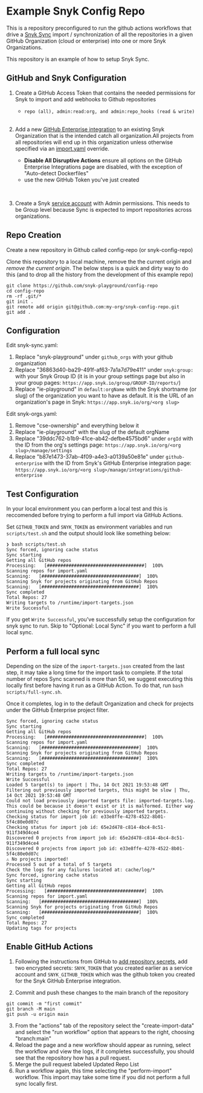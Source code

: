 # Example Snyk Config Repo

This is a repository preconfigured to run the github actions workflows that drive a [Snyk Sync](https://github.com/snyk-playground/snyk-sync) import / synchronization of all the repositories in a given GitHub Organization (cloud or enterprise) into one or more Snyk Organizations.

This repository is an example of how to setup Snyk Sync.

## GitHub and Snyk Configuration

1) Create a GitHub Access Token that contains the needed permissions for Snyk to import and add webhooks to Github repositories

    - `repo (all), admin:read:org, and admin:repo_hooks (read & write)`

    <br>
2) Add a new [GitHub Enterprise integration](https://docs.snyk.io/features/integrations/git-repository-scm-integrations/github-enterprise-integration) to an existing Snyk Organization that is the intended catch all organization.All projects from all repositories will end up in this organization unless otherwise specified via an [import.yaml](https://github.com/snyk-playground/org-project-import/blob/main/.snyk.d/import.yaml) override.

    - **Disable All Disruptive Actions** ensure all options on the GitHub Enterprise Integrations page are disabled, with the exception of "Auto-detect Dockerfiles"
    - use the new GitHub Token you've just created

<br>

3) Create a Snyk [service account](https://docs.snyk.io/features/integrations/managing-integrations/service-accounts#set-up-a-service-account) with Admin permissions. This needs to be Group level because Sync is expected to import repositories across organizations.


## Repo Creation

Create a new repository in Github called config-repo (or snyk-config-repo)

Clone this repository to a local machine, remove the the current origin and *remove the current origin*. The below steps is a quick and dirty way to do this (and to drop all the history from the development of this example repo)
```
git clone https://github.com/snyk-playground/config-repo
cd config-repo
rm -rf .git/*
git init .
git remote add origin git@github.com:my-org/snyk-config-repo.git
git add .
```

## Configuration

Edit snyk-sync.yaml:
1) Replace "snyk-playground" under `github_orgs` with your github organization
2) Replace "36863d40-ba29-491f-af63-7a1a7d79e411" under `snyk:group:` with your Snyk Group ID (it is in your group settings page but also in your group pages: `https://app.snyk.io/group/GROUP-ID/reports/`)
3) Replace "ie-playground" in `default:orgName` with the Snyk shortname (or slug) of the organization you want to have as default. It is the URL of an organization's page in Snyk: `https://app.snyk.io/org/<org slug>`

Edit snyk-orgs.yaml:
1) Remove "cse-ownership" and everything below it
2) Replace "ie-playground" with the slug of the default orgName
3) Replace "39ddc762-b1b9-41ce-ab42-defbe4575bd6" under `orgId` with the ID from the org's settings page: `https://app.snyk.io/org/<org slug>/manage/settings`
4) Replace "b87e1473-37ab-4f09-a4e3-a0139a50e81e" under `github-enterprise` with the ID from Snyk's GitHub Enterprise integration page: `https://app.snyk.io/org/<org slug>/manage/integrations/github-enterprise`

## Test Configuration

In your local environment you can perform a local test and this is reccomended before trying to perform a full import via GitHub Actions.

Set `GITHUB_TOKEN` and `SNYK_TOKEN` as environment variables and run `scripts/test.sh` and the output should look like something below:
```
❯ bash scripts/test.sh
Sync forced, ignoring cache status
Sync starting
Getting all GitHub repos
Processing:   [####################################]  100%
Scanning repos for import.yaml
Scanning:   [####################################]  100%
Scanning Snyk for projects originating from GitHub Repos
Scanning:   [####################################]  100%          
Sync completed
Total Repos: 27
Writing targets to /runtime/import-targets.json
Write Successful
```
If you get `Write Successful`, you've successfully setup the configuration for snyk sync to run. Skip to "Optional: Local Sync" if you want to perform a full local sync.

## Perform a full local sync

Depending on the size of the `import-targets.json` created from the last step, it may take a long time for the import task to complete. If the total number of repos Sync scanned is more than 50, we suggest executing this locally first before having it run as a GitHub Action. To do that, run `bash scripts/full-sync.sh`.

Once it completes, log in to the default Organization and check for projects under the GitHub Enterprise project filter.

```
Sync forced, ignoring cache status
Sync starting
Getting all GitHub repos
Processing:   [####################################]  100%
Scanning repos for import.yaml
Scanning:   [####################################]  100%
Scanning Snyk for projects originating from GitHub Repos
Scanning:   [####################################]  100%          
Sync completed
Total Repos: 27
Writing targets to /runtime/import-targets.json
Write Successful
Loaded 5 target(s) to import | Thu, 14 Oct 2021 19:53:48 GMT
Filtering out previously imported targets, this might be slow | Thu, 14 Oct 2021 19:53:48 GMT
Could not load previously imported targets file: imported-targets.log.
This could be because it doesn't exist or it is malformed. Either way continuing without checking for previously imported targets.
Checking status for import job id: e33e8ffe-4278-4522-8b01-5f4c80e0d07c
Checking status for import job id: 65e2d478-c814-4bc4-8c51-911f349d4ce4
Discovered 0 projects from import job id: 65e2d478-c814-4bc4-8c51-911f349d4ce4
Discovered 0 projects from import job id: e33e8ffe-4278-4522-8b01-5f4c80e0d07c
⚠ No projects imported!
Processed 5 out of a total of 5 targets
Check the logs for any failures located at: cache/log/*
Sync forced, ignoring cache status
Sync starting
Getting all GitHub repos
Processing:   [####################################]  100%
Scanning repos for import.yaml
Scanning:   [####################################]  100%
Scanning Snyk for projects originating from GitHub Repos
Scanning:   [####################################]  100%          
Sync completed
Total Repos: 27
Updating tags for projects
```

## Enable GitHub Actions

1) Following the instructions from GitHub to [add repository secrets](https://docs.github.com/en/actions/security-guides/encrypted-secrets#creating-encrypted-secrets-for-a-repository), add two encrypted secrets: `SNYK_TOKEN` that you created earlier as a service account and `SNYK_GITHUB_TOKEN` which was the github token you created for the Snyk GitHub Enterprise integration.

2) Commit and push these changes to the main branch of the repository

```
git commit -m "first commit"
git branch -M main
git push -u origin main
```
3) From the "actions" tab of the repository select the "create-import-data" and select the "run workflow" option that appears to the right, choosing "branch:main"
4) Reload the page and a new workflow should appear as running, select the workflow and view the logs, if it completes successfully, you should see that the repository how has a pull request.
5) Merge the pull request labeled Updated Repo List
6) Run a workflow again, this time selecting the "perform-import" workflow. This import may take some time if you did not perform a full sync locally first.
